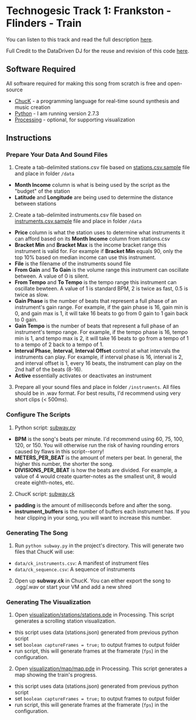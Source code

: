 Technogesic Track 1: Frankston - Flinders - Train
=================

You can listen to this track and read the full description [here](https://govhack2017.technogesic.com/).

Full Credit to the DataDriven DJ for the reuse and revision of this code [here](https://datadrivendj.com/tracks/subway).

## Software Required

All software required for making this song from scratch is free and open-source

* [ChucK](http://chuck.cs.princeton.edu/) - a programming language for real-time sound synthesis and music creation
* [Python](https://www.python.org/) - I am running version 2.7.3
* [Processing](https://processing.org/) - optional, for supporting visualization

## Instructions

### Prepare Your Data And Sound Files

1. Create a tab-delimited stations.csv file based on [stations.csv.sample](data/stations.csv.sample) file and place in folder `/data`
  * **Month Income** column is what is being used by the script as the "budget" of the station
  * **Latitude** and **Longitude** are being used to determine the distance between stations
2. Create a tab-delimited instruments.csv file based on [instruments.csv.sample](data/instruments.csv.sample) file and place in folder `/data`
  * **Price** column is what the station uses to determine what instruments it can afford based on its **Month Income** column from stations.csv
  * **Bracket Min** and **Bracket Max** is the income bracket range this instrument is valid for. For example if **Bracket Min** equals 90, only the top 10% based on median income can use this instrument.
  * **File** is the filename of the instruments sound file
  * **From Gain** and **To Gain** is the volume range this instrument can oscillate between. A value of 0 is silent.
  * **From Tempo** and **To Tempo** is the tempo range this instrument can oscillate bewteen. A value of 1 is standard BPM, 2 is twice as fast, 0.5 is twice as slow.
  * **Gain Phase** is the number of beats that represent a full phase of an instrument's gain range. For example, if the gain phase is 16, gain min is 0, and gain max is 1, it will take 16 beats to go from 0 gain to 1 gain back to 0 gain.
  * **Gain Tempo** is the number of beats that represent a full phase of an instrument's tempo range. For example, if the tempo phase is 16, tempo min is 1, and tempo max is 2, it will take 16 beats to go from a tempo of 1 to a tempo of 2 back to a tempo of 1.
  * **Interval Phase**, **Interval**, **Interval Offset** control at what intervals the instruments can play. For example, if interval phase is 16, interval is 2, and interval offset is 1, every 16 beats, the instrument can play on the 2nd half of the beats (8-16).
  * **Active** essentially activates or deactivates an instrument
3. Prepare all your sound files and place in folder `/instruments`. All files should be in .wav format. For best results, I'd recommend using very short clips (< 500ms).
  
### Configure The Scripts

1. Python script: [subway.py](subway.py)
  * **BPM** is the song's beats per minute. I'd recommend using 60, 75, 100, 120, or 150. You will otherwise run the risk of having rounding errors caused by flaws in this script--sorry!
  * **METERS_PER_BEAT** is the amount of meters per beat. In general, the higher this number, the shorter the song.
  * **DIVISIONS_PER_BEAT** is how the beats are divided. For example, a value of 4 would create quarter-notes as the smallest unit, 8 would create eighth-notes, etc.
2. ChucK script: [subway.ck](subway.ck)
  * **padding** is the amount of milliseconds before and after the song.
  * **instrument_buffers** is the number of buffers each instrument has. If you hear clipping in your song, you will want to increase this number.

### Generating The Song

1. Run `python subway.py` in the project's directory. This will generate two files that ChucK will use:
  * `data/ck_instruments.csv`: A manifest of instrument files
  * `data/ck_sequence.csv`: A sequence of instruments
2. Open up **subway.ck** in ChucK. You can either export the song to .ogg/.wav or start your VM and add a new shred

### Generating The Visualization

1. Open [visualization/stations/stations.pde](visualization/stations/stations.pde) in Processing. This script generates a scrolling station visualization.
  * this script uses data (stations.json) generated from previous python script
  * set `boolean captureFrames = true;` to output frames to output folder
  * run script, this will generate frames at the framerate (`fps`) in the configuration.
2. Open [visualization/map/map.pde](visualization/map/map.pde) in Processing. This script generates a map showing the train's progress.
  * this script uses data (stations.json) generated from previous python script
  * set `boolean captureFrames = true;` to output frames to output folder
  * run script, this will generate frames at the framerate (`fps`) in the configuration.
